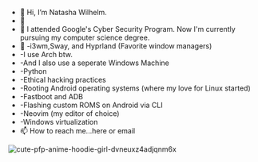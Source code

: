 - 👋 Hi, I’m Natasha Wilhelm. 
- 👀  
- 🌱 I attended Google's Cyber Security Program. Now I'm currently pursuing my computer science degree.
- 💞️ -i3wm,Sway, and Hyprland (Favorite window managers)
-    -I use Arch btw. 
-    -And I also use a seperate Windows Machine
-    -Python
-    -Ethical hacking practices
-    -Rooting Android operating systems (where my love for Linux started)
-    -Fastboot and ADB
-    -Flashing custom ROMS on Android via CLI
-    -Neovim (my editor of choice)
-    -Windows virtualization 
- 📫 How to reach me...here or email


<!---
Ndub40/Ndub40 is a ✨ special ✨ repository because its `README.md` (this file) appears on your GitHub profile.
You can click the Preview link to take a look at your changes.
--->
![cute-pfp-anime-hoodie-girl-dvneuxz4adjqnm6x](https://github.com/NDub40/Ndub40/assets/96153503/ea07b92b-66f7-4b5a-a74f-249182e26252)
